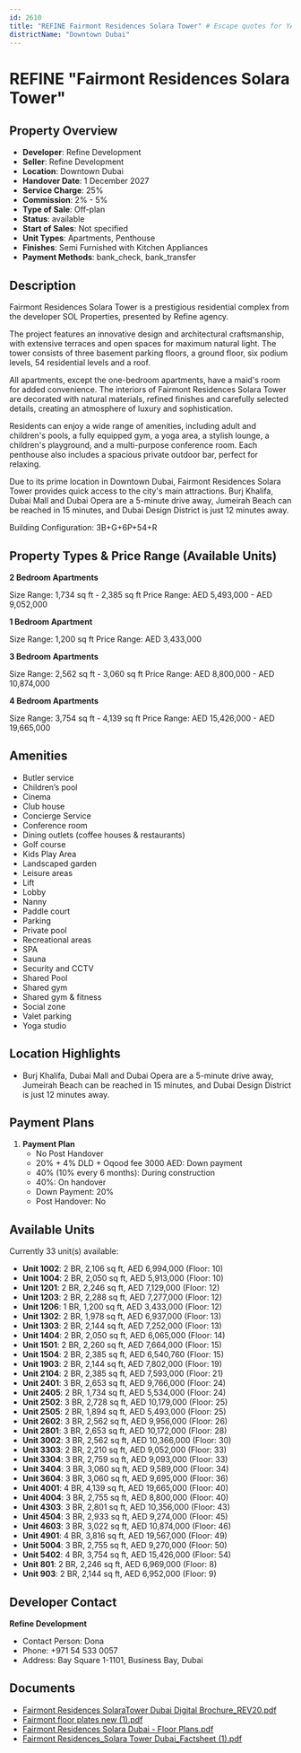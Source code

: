 ```yaml
---
id: 2610
title: "REFINE Fairmont Residences Solara Tower" # Escape quotes for YAML string
districtName: "Downtown Dubai"
---
```


# REFINE "Fairmont Residences Solara Tower"

## Property Overview
- **Developer**: Refine Development
- **Seller**: Refine Development
- **Location**: Downtown Dubai
- **Handover Date**: 1 December 2027
- **Service Charge**: 25%
- **Commission**: 2% - 5%
- **Type of Sale**: Off-plan
- **Status**: available
- **Start of Sales**: Not specified
- **Unit Types**: Apartments, Penthouse
- **Finishes**: Semi Furnished with Kitchen Appliances
- **Payment Methods**: bank_check, bank_transfer

## Description
Fairmont Residences Solara Tower is a prestigious residential complex from the developer SOL Properties, presented by Refine agency. 

The project features an innovative design and architectural craftsmanship, with extensive terraces and open spaces for maximum natural light. The tower consists of three basement parking floors, a ground floor, six podium levels, 54 residential levels and a roof.

All apartments, except the one-bedroom apartments, have a maid's room for added convenience. The interiors of Fairmont Residences Solara Tower are decorated with natural materials, refined finishes and carefully selected details, creating an atmosphere of luxury and sophistication. 

Residents can enjoy a wide range of amenities, including adult and children's pools, a fully equipped gym, a yoga area, a stylish lounge, a children's playground, and a multi-purpose conference room. Each penthouse also includes a spacious private outdoor bar, perfect for relaxing.

Due to its prime location in Downtown Dubai, Fairmont Residences Solara Tower provides quick access to the city's main attractions. Burj Khalifa, Dubai Mall and Dubai Opera are a 5-minute drive away, Jumeirah Beach can be reached in 15 minutes, and Dubai Design District is just 12 minutes away.

Building Configuration: 3B+G+6P+54+R

## Property Types & Price Range (Available Units)
**2 Bedroom Apartments**

Size Range: 1,734 sq ft - 2,385 sq ft
Price Range: AED 5,493,000 - AED 9,052,000

**1 Bedroom Apartment**

Size Range: 1,200 sq ft
Price Range: AED 3,433,000

**3 Bedroom Apartments**

Size Range: 2,562 sq ft - 3,060 sq ft
Price Range: AED 8,800,000 - AED 10,874,000

**4 Bedroom Apartments**

Size Range: 3,754 sq ft - 4,139 sq ft
Price Range: AED 15,426,000 - AED 19,665,000

## Amenities
- Butler service
- Children’s pool
- Cinema
- Club house
- Concierge Service
- Conference room
- Dining outlets  (coffee houses & restaurants)
- Golf course
- Kids Play Area
- Landscaped garden
- Leisure areas
- Lift
- Lobby
- Nanny
- Paddle court
- Parking
- Private pool
- Recreational areas
- SPA
- Sauna
- Security and CCTV
- Shared Pool
- Shared gym
- Shared gym & fitness
- Social zone
- Valet parking
- Yoga studio

## Location Highlights
- Burj Khalifa, Dubai Mall and Dubai Opera are a 5-minute drive away, Jumeirah Beach can be reached in 15 minutes, and Dubai Design District is just 12 minutes away.

## Payment Plans
1. **Payment Plan**
   - No Post Handover
   - 20% + 4% DLD + Oqood fee 3000 AED: Down payment
   - 40% (10% every 6 months): During construction
   - 40%: On handover
   - Down Payment: 20%
   - Post Handover: No

## Available Units
Currently 33 unit(s) available:
- **Unit 1002**: 2 BR, 2,106 sq ft, AED 6,994,000 (Floor: 10)
- **Unit 1004**: 2 BR, 2,050 sq ft, AED 5,913,000 (Floor: 10)
- **Unit 1201**: 2 BR, 2,246 sq ft, AED 7,129,000 (Floor: 12)
- **Unit 1203**: 2 BR, 2,288 sq ft, AED 7,277,000 (Floor: 12)
- **Unit 1206**: 1 BR, 1,200 sq ft, AED 3,433,000 (Floor: 12)
- **Unit 1302**: 2 BR, 1,978 sq ft, AED 6,937,000 (Floor: 13)
- **Unit 1303**: 2 BR, 2,144 sq ft, AED 7,252,000 (Floor: 13)
- **Unit 1404**: 2 BR, 2,050 sq ft, AED 6,065,000 (Floor: 14)
- **Unit 1501**: 2 BR, 2,260 sq ft, AED 7,664,000 (Floor: 15)
- **Unit 1504**: 2 BR, 2,385 sq ft, AED 6,540,760 (Floor: 15)
- **Unit 1903**: 2 BR, 2,144 sq ft, AED 7,802,000 (Floor: 19)
- **Unit 2104**: 2 BR, 2,385 sq ft, AED 7,593,000 (Floor: 21)
- **Unit 2401**: 3 BR, 2,653 sq ft, AED 9,766,000 (Floor: 24)
- **Unit 2405**: 2 BR, 1,734 sq ft, AED 5,534,000 (Floor: 24)
- **Unit 2502**: 3 BR, 2,728 sq ft, AED 10,179,000 (Floor: 25)
- **Unit 2505**: 2 BR, 1,894 sq ft, AED 5,493,000 (Floor: 25)
- **Unit 2602**: 3 BR, 2,562 sq ft, AED 9,956,000 (Floor: 26)
- **Unit 2801**: 3 BR, 2,653 sq ft, AED 10,172,000 (Floor: 28)
- **Unit 3002**: 3 BR, 2,562 sq ft, AED 10,366,000 (Floor: 30)
- **Unit 3303**: 2 BR, 2,210 sq ft, AED 9,052,000 (Floor: 33)
- **Unit 3304**: 3 BR, 2,759 sq ft, AED 9,093,000 (Floor: 33)
- **Unit 3404**: 3 BR, 3,060 sq ft, AED 9,589,000 (Floor: 34)
- **Unit 3604**: 3 BR, 3,060 sq ft, AED 9,695,000 (Floor: 36)
- **Unit 4001**: 4 BR, 4,139 sq ft, AED 19,665,000 (Floor: 40)
- **Unit 4004**: 3 BR, 2,755 sq ft, AED 8,800,000 (Floor: 40)
- **Unit 4303**: 3 BR, 2,801 sq ft, AED 10,356,000 (Floor: 43)
- **Unit 4504**: 3 BR, 2,933 sq ft, AED 9,274,000 (Floor: 45)
- **Unit 4603**: 3 BR, 3,022 sq ft, AED 10,874,000 (Floor: 46)
- **Unit 4901**: 4 BR, 3,816 sq ft, AED 19,567,000 (Floor: 49)
- **Unit 5004**: 3 BR, 2,755 sq ft, AED 9,270,000 (Floor: 50)
- **Unit 5402**: 4 BR, 3,754 sq ft, AED 15,426,000 (Floor: 54)
- **Unit 801**: 2 BR, 2,246 sq ft, AED 6,969,000 (Floor: 8)
- **Unit 903**: 2 BR, 2,144 sq ft, AED 6,952,000 (Floor: 9)

## Developer Contact
**Refine Development**
- Contact Person: Dona
- Phone: +971 54 533 0057
- Address: Bay Square 1-1101, Business Bay, Dubai

## Documents
- [Fairmont Residences SolaraTower Dubai Digital Brochure_REV20.pdf](https://cdn.geniemap.net/2024/08/30/AHiDr7xHHSvm5YsTiqhIcWEdEmYNExOPEOXEkgTE.pdf)
- [Fairmont floor plates new  (1).pdf](https://cdn.geniemap.net/2024/08/30/CAFYSA4kigzqjqS9SLR0zugLrFN7MSoMgkB6F6z7.pdf)
- [Fairmont Residences Solara Dubai - Floor Plans.pdf](https://cdn.geniemap.net/2024/08/30/OFNsWTiWiIzM9qt9mAtmb6aMxBV0lWnRSUIMhUZN.pdf)
- [Fairmont Residences_Solara Tower Dubai_Factsheet (1).pdf](https://cdn.geniemap.net/2024/08/30/8Rka6qHvoV8jDWbQbCArK7Kc1PFuibFf3fAbdKOL.pdf)
